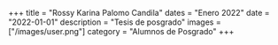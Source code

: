 +++
title = "Rossy Karina Palomo Candila"
dates = "Enero 2022"
date = "2022-01-01"
description = "Tesis de posgrado"
images = ["/images/user.png"]
category = "Alumnos de Posgrado"
+++
